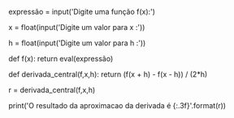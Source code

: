 expressão = input('Digite uma função f(x):')

x = float(input('Digite um valor para x :'))

h = float(input('Digite um valor para h :'))

def f(x):
    return eval(expressão)
 
def derivada_central(f,x,h):
    return (f(x + h) - f(x - h)) / (2*h)
     
r = derivada_central(f,x,h)
 
print('O resultado da aproximacao da derivada é {:.3f}'.format(r))
